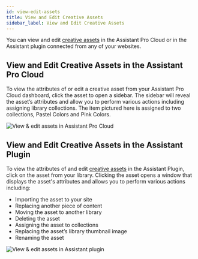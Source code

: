 ```yaml
---
id: view-edit-assets
title: View and Edit Creative Assets
sidebar_label: View and Edit Creative Assets
---
```


You can view and edit [creative assets](introduction/index.md#creative-assets) in the Assistant Pro Cloud or in the Assistant plugin connected from any of your websites.

## View and Edit Creative Assets in the Assistant Pro Cloud

To view the attributes of or edit a creative asset from your Assistant Pro Cloud dashboard, click the asset to open a sidebar.  The sidebar will reveal the asset’s attributes and allow you to perform various actions including assigning library collections.  The item pictured here is assigned to two collections, Pastel Colors and Pink Colors.

![View & edit assets in Assistant Pro Cloud](/img/assistant/cloud--libraries--view-edit-assets--1.jpg)

## View and Edit Creative Assets in the Assistant Plugin

To view the attributes of and edit [creative assets](introduction/index.md#creative-assets) in the Assistant Plugin, click on the asset from your library.  Clicking the asset opens a window that displays the asset's attributes and allows you to perform various actions including:

* Importing the asset to your site
* Replacing another piece of content
* Moving the asset to another library
* Deleting the asset
* Assigning the asset to collections
* Replacing the asset’s library thumbnail image
* Renaming the asset

![View & edit assets in Assistant plugin](/img/assistant/cloud--libraries--view-edit-assets--2.jpg)

